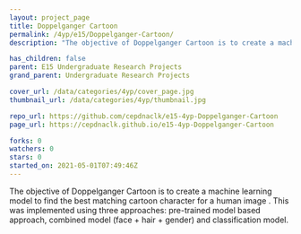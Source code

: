 ```yaml
---
layout: project_page
title: Doppelganger Cartoon
permalink: /4yp/e15/Doppelganger-Cartoon/
description: "The objective of Doppelganger Cartoon is to create a machine learning model to find the best matching cartoon character for a human image . This was implemented using three approaches: pre-trained model based approach, combined model (face + hair + gender) and classification model."

has_children: false
parent: E15 Undergraduate Research Projects
grand_parent: Undergraduate Research Projects

cover_url: /data/categories/4yp/cover_page.jpg
thumbnail_url: /data/categories/4yp/thumbnail.jpg

repo_url: https://github.com/cepdnaclk/e15-4yp-Doppelganger-Cartoon
page_url: https://cepdnaclk.github.io/e15-4yp-Doppelganger-Cartoon

forks: 0
watchers: 0
stars: 0
started_on: 2021-05-01T07:49:46Z
---
```

The objective of Doppelganger Cartoon is to create a machine learning model to find the best matching cartoon character for a human image . This was implemented using three approaches: pre-trained model based approach, combined model (face + hair + gender) and classification model.

